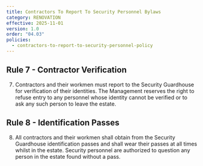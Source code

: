 ```yaml
---
title: Contractors To Report To Security Personnel Bylaws
category: RENOVATION
effective: 2025-11-01
version: 1.0
order: "04.03"
policies:
  - contractors-to-report-to-security-personnel-policy
---
```


## Rule 7 - Contractor Verification

7) Contractors and their workmen must report to the Security Guardhouse for verification of their identities. The Management reserves the right to refuse entry to any personnel whose identity cannot be verified or to ask any such person to leave the estate.

## Rule 8 - Identification Passes

8) All contractors and their workmen shall obtain from the Security Guardhouse identification passes and shall wear their passes at all times whilst in the estate. Security personnel are authorized to question any person in the estate found without a pass.

